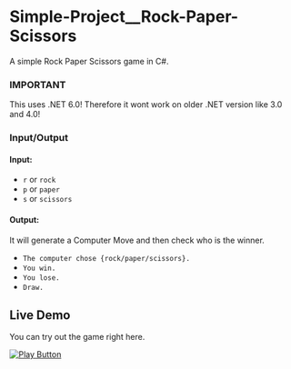 # Simple-Project__Rock-Paper-Scissors
A simple Rock Paper Scissors game in C#.

### **IMPORTANT**
This uses .NET 6.0! Therefore it wont work on older .NET version like 3.0 and 4.0!

### Input/Output
#### Input:

 * `r` or `rock` 
 * `p` or `paper`
 * `s` or `scissors`

#### Output:
It will generate a Computer Move and then check who is the winner.
  * `The computer chose {rock/paper/scissors}.`
  * `You win.`
  * `You lose.`
  * `Draw.`

## Live Demo
You can try out the game right here.

[<img src="https://user-images.githubusercontent.com/115888407/214138219-07fd05a4-faa6-4a92-b89a-6ecbc877baad.png" alt="Play Button">](https://replit.com/@PAPYR1/Rock-Paper-Scissors?v=1)

